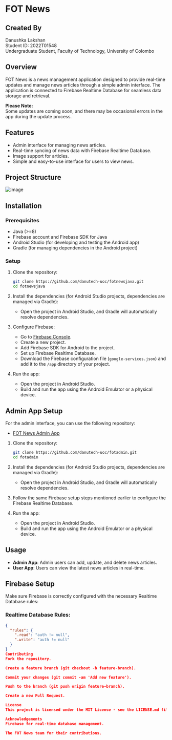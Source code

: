 # FOT News

## Created By
Danushka Lakshan  
Student ID: 2022T01548  
Undergraduate Student, Faculty of Technology, University of Colombo

## Overview
FOT News is a news management application designed to provide real-time updates and manage news articles through a simple admin interface. The application is connected to Firebase Realtime Database for seamless data storage and retrieval.

**Please Note:**  
Some updates are coming soon, and there may be occasional errors in the app during the update process.

## Features
- Admin interface for managing news articles.
- Real-time syncing of news data with Firebase Realtime Database.
- Image support for articles.
- Simple and easy-to-use interface for users to view news.

## Project Structure
![image](https://github.com/user-attachments/assets/b6b16e35-2199-46dd-8a0f-0aeeacf56a63)


## Installation

### Prerequisites
- Java (>=8)
- Firebase account and Firebase SDK for Java
- Android Studio (for developing and testing the Android app)
- Gradle (for managing dependencies in the Android project)

### Setup
1. Clone the repository:
    ```bash
    git clone https://github.com/danutech-uoc/fotnewsjava.git
    cd fotnewsjava
    ```

2. Install the dependencies (for Android Studio projects, dependencies are managed via Gradle):
    - Open the project in Android Studio, and Gradle will automatically resolve dependencies.

3. Configure Firebase:
    - Go to [Firebase Console](https://console.firebase.google.com/).
    - Create a new project.
    - Add Firebase SDK for Android to the project.
    - Set up Firebase Realtime Database.
    - Download the Firebase configuration file (`google-services.json`) and add it to the `/app` directory of your project.

4. Run the app:
    - Open the project in Android Studio.
    - Build and run the app using the Android Emulator or a physical device.

## Admin App Setup
For the admin interface, you can use the following repository:
- [FOT News Admin App](https://github.com/danutech-uoc/fotadmin.git)

1. Clone the repository:
    ```bash
    git clone https://github.com/danutech-uoc/fotadmin.git
    cd fotadmin
    ```

2. Install the dependencies (for Android Studio projects, dependencies are managed via Gradle):
    - Open the project in Android Studio, and Gradle will automatically resolve dependencies.

3. Follow the same Firebase setup steps mentioned earlier to configure the Firebase Realtime Database.

4. Run the app:
    - Open the project in Android Studio.
    - Build and run the app using the Android Emulator or a physical device.

## Usage
- **Admin App**: Admin users can add, update, and delete news articles.
- **User App**: Users can view the latest news articles in real-time.

## Firebase Setup
Make sure Firebase is correctly configured with the necessary Realtime Database rules:

### Realtime Database Rules:
```json
{
  "rules": {
    ".read": "auth != null",
    ".write": "auth != null"
  }
}
Contributing
Fork the repository.

Create a feature branch (git checkout -b feature-branch).

Commit your changes (git commit -am 'Add new feature').

Push to the branch (git push origin feature-branch).

Create a new Pull Request.

License
This project is licensed under the MIT License - see the LICENSE.md file for details.

Acknowledgements
Firebase for real-time database management.

The FOT News team for their contributions.
